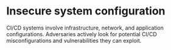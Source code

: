 # Insecure system configuration

CI/CD systems involve infrastructure, network, and application configurations.
Adversaries actively look for potential CI/CD misconfigurations and vulnerabilities they can exploit. 


